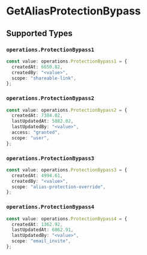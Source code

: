# GetAliasProtectionBypass


## Supported Types

### `operations.ProtectionBypass1`

```typescript
const value: operations.ProtectionBypass1 = {
  createdAt: 6650.82,
  createdBy: "<value>",
  scope: "shareable-link",
};
```

### `operations.ProtectionBypass2`

```typescript
const value: operations.ProtectionBypass2 = {
  createdAt: 7384.02,
  lastUpdatedAt: 5882.02,
  lastUpdatedBy: "<value>",
  access: "granted",
  scope: "user",
};
```

### `operations.ProtectionBypass3`

```typescript
const value: operations.ProtectionBypass3 = {
  createdAt: 4994.61,
  createdBy: "<value>",
  scope: "alias-protection-override",
};
```

### `operations.ProtectionBypass4`

```typescript
const value: operations.ProtectionBypass4 = {
  createdAt: 1362.92,
  lastUpdatedAt: 6862.91,
  lastUpdatedBy: "<value>",
  scope: "email_invite",
};
```

